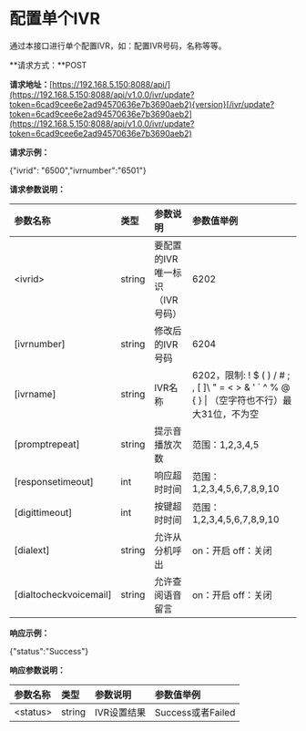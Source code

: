 # 配置单个IVR

通过本接口进行单个配置IVR，如：配置IVR号码，名称等等。

**请求方式：**POST

**请求地址：**[https://192.168.5.150:8088/api/](https://192.168.5.150:8088/api/v1.0.0/ivr/update?token=6cad9cee6e2ad94570636e7b3690aeb2){version}[/ivr/update?token=6cad9cee6e2ad94570636e7b3690aeb2](https://192.168.5.150:8088/api/v1.0.0/ivr/update?token=6cad9cee6e2ad94570636e7b3690aeb2)

**请求示例：**

{"ivrid": "6500","ivrnumber":"6501"}

**请求参数说明：**

| 参数名称 | 类型 | 参数说明 | 参数值举例 |
| :--- | :--- | :--- | :--- |
| &lt;ivrid&gt; | string | 要配置的IVR唯一标识（IVR号码） | 6202 |
| \[ivrnumber\] | string | 修改后的IVR号码 | 6204 |
| \[ivrname\] | string | IVR名称 | 6202，限制: ! $ \( \) / \# ; , \[ \]\ " = &lt; &gt; & ' \` ^ % @ { } &#124; （空字符也不行）最大31位，不为空 |
| \[promptrepeat\] | string | 提示音播放次数 | 范围：1,2,3,4,5 |
| \[responsetimeout\] | int | 响应超时时间 | 范围：1,2,3,4,5,6,7,8,9,10 |
| \[digittimeout\] | int | 按键超时时间 | 范围：1,2,3,4,5,6,7,8,9,10 |
| \[dialext\] | string | 允许从分机呼出 | on：开启 off：关闭 |
| \[dialtocheckvoicemail\] | string | 允许查阅语音留言 | on：开启 off：关闭 |

**响应示例：**

{"status":"Success"}

**响应参数说明：**

| 参数名称 | 类型 | 参数说明 | 参数值举例 |
| :--- | :--- | :--- | :--- |
| &lt;status&gt; | string | IVR设置结果 | Success或者Failed |



